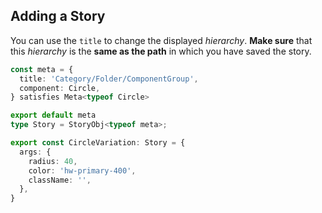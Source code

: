 ## Adding a Story

You can use the `title` to change the displayed _hierarchy_. 
**Make sure** that this _hierarchy_ is the **same as the path** 
in which you have saved the story.

```typescript
const meta = {
  title: 'Category/Folder/ComponentGroup',
  component: Circle,
} satisfies Meta<typeof Circle>

export default meta
type Story = StoryObj<typeof meta>;

export const CircleVariation: Story = {
  args: {
    radius: 40,
    color: 'hw-primary-400',
    className: '',
  },
}
```
